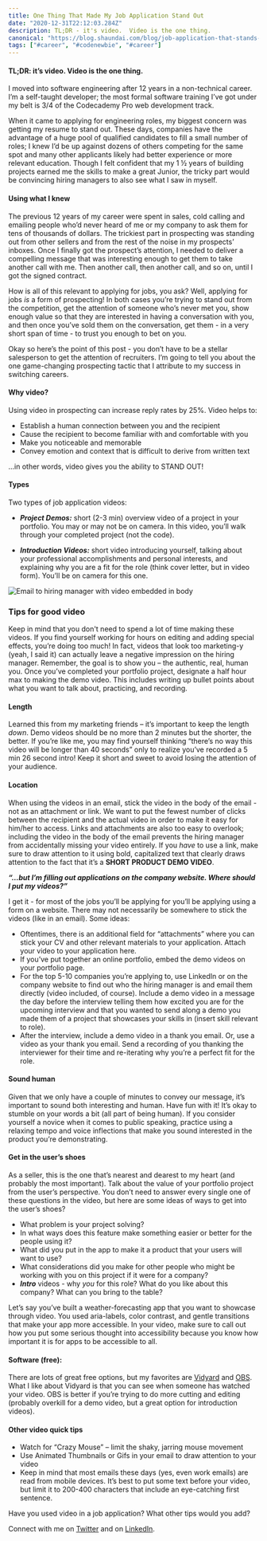 ```yaml
---
title: One Thing That Made My Job Application Stand Out
date: "2020-12-31T22:12:03.284Z"
description: TL;DR - it's video.  Video is the one thing.
canonical: "https://blog.shaundai.com/blog/job-application-that-stands-out/"
tags: ["#career", "#codenewbie", "#career"]
---
```


#### <b> TL;DR: it’s video. Video is the one thing. </b>

I moved into software engineering after 12 years in a non-technical career.  I’m a self-taught developer; the most formal software training I’ve got under my belt is 3/4 of the Codecademy Pro web development track.
 
When it came to applying for engineering roles, my biggest concern was getting my resume to stand out.  These days, companies have the advantage of a huge pool of qualified candidates to fill a small number of roles; I knew I’d be up against dozens of others competing for the same spot and many other applicants likely had better experience or more relevant education.  Though I felt confident that my 1 ½ years of building projects earned me the skills to make a great Junior, the tricky part would be convincing hiring managers to also see what I saw in myself.
 
#### <b>Using what I knew</b>

The previous 12 years of my career were spent in sales, cold calling and emailing people who’d never heard of me or my company to ask them for tens of thousands of dollars.  The trickiest part in prospecting was standing out from other sellers and from the rest of the noise in my prospects’ inboxes.  Once I finally got the prospect’s attention, I needed to deliver a compelling message that was interesting enough to get them to take another call with me.  Then another call, then another call, and so on, until I got the signed contract.

How is all of this relevant to applying for jobs, you ask?  Well, applying for jobs <em>is</em> a form of prospecting!  In both cases you’re trying to stand out from the competition, get the attention of someone who’s never met you, show enough value so that they are interested in having a conversation with you, and then once you’ve sold them on the conversation, get them - in a very short span of time - to trust you enough to bet on you.

Okay so here’s the point of this post - you don’t have to be a stellar salesperson to get the attention of recruiters.  I’m going to tell you about the one game-changing prospecting tactic that I attribute to my success in switching careers.
 
#### <b>Why video?</b>
 
Using video in prospecting can increase reply rates by 25%.  Video helps to:
- Establish a human connection between you and the recipient
- Cause the recipient to become familiar with and comfortable with you
- Make you noticeable and memorable
- Convey emotion and context that is difficult to derive from written text
 
…in other words, video gives you the ability to STAND OUT!

#### <b>Types</b>
 
Two types of job application videos:
 
- <em><b>Project Demos:</b></em> short (2-3 min) overview video of a project in your portfolio.  You may or may not be on camera.  In this video, you’ll walk through your completed project (not the code).
 
- <em><b>Introduction Videos:</b></em> short video introducing yourself, talking about your professional accomplishments and personal interests, and explaining why you are a fit for the role (think cover letter, but in video form).  You’ll be on camera for this one.

![Email to hiring manager with video embedded in body](https://dev-to-uploads.s3.amazonaws.com/i/pl7e4szyitmrhr80nj1y.png)

### <b>Tips for good video</b>

Keep in mind that you don't need to spend a lot of time making these videos.  If you find yourself working for hours on editing and adding special effects, you’re doing too much!  In fact, videos that look too marketing-y (yeah, I said it) can actually leave a negative impression on the hiring manager.  Remember, the goal is to show you – the authentic, real, human you.  Once you’ve completed your portfolio project, designate a half hour max to making the demo video.  This includes writing up bullet points about what you want to talk about, practicing, and recording.
 
#### <b>Length</b>
Learned this from my marketing friends – it’s important to keep the length <em>down</em>.  Demo videos should be no more than 2 minutes but the shorter, the better.  If you’re like me, you may find yourself thinking “there’s no way this video will be longer than 40 seconds” only to realize you’ve recorded a 5 min 26 second intro!  Keep it short and sweet to avoid losing the attention of your audience. 
 
#### <b>Location</b>
When using the videos in an email, stick the video in the body of the email - not as an attachment or link.  We want to put the fewest number of clicks between the recipient and the actual video in order to make it easy for him/her to access.  Links and attachments are also too easy to overlook; including the video in the body of the email prevents the hiring manager from accidentally missing your video entirely.   If you <em>have</em> to use a link, make sure to draw attention to it using bold, capitalized text that clearly draws attention to the fact that it’s a <b>SHORT PRODUCT DEMO VIDEO</b>.
 

<em><b>“…but I’m filling out applications on the company website.  Where should I put my videos?”</b></em>

I get it - for most of the jobs you’ll be applying for you’ll be applying using a form on a website.  There may not necessarily be somewhere to stick the videos (like in an email).  Some ideas:

- Oftentimes, there is an additional field for “attachments” where you can stick your CV and other relevant materials to your application.  Attach your video to your application here.
- If you’ve put together an online portfolio, embed the demo videos on your portfolio page.
- For the top 5-10 companies you’re applying to, use LinkedIn or on the company website to find out who the hiring manager is and email them directly (video included, of course).
Include a demo video in a message the day before the interview telling them how excited you are for the upcoming interview and that you wanted to send along a demo you made them of a project that showcases your skills in (insert skill relevant to role).
- After the interview, include a demo video in a thank you email.  Or, use a video as your thank you email.  Send a recording of you thanking the interviewer for their time and re-iterating why you’re a perfect fit for the role.
 
#### <b>Sound human</b>

Given that we only have a couple of minutes to convey our message, it’s important to sound both interesting and human.    Have fun with it!  It’s okay to stumble on your words a bit (all part of being human).  If you consider yourself a novice when it comes to public speaking, practice using a relaxing tempo and voice inflections that make you sound interested in the product you’re demonstrating.
 
#### <b>Get in the user’s shoes</b>

As a seller, this is the one that’s nearest and dearest to my heart (and probably the most important).  Talk about the value of your portfolio project from the user’s perspective.  You don’t need to answer every single one of these questions in the video, but here are some ideas of ways to get into the user’s shoes?
- What problem is your project solving?
- In what ways does this feature make something easier or better for the people using it?
- What did you put in the app to make it a product that your users will want to use?
- What considerations did you make for other people who might be working with you on this project if it were for a company?
- <b><em>Intro</em></b> videos - why <em>you</em> for this role? What do you like about this company? What can you bring to the table?

Let’s say you’ve built a weather-forecasting app that you want to showcase through video.  You used aria-labels, color contrast, and gentle transitions that make your app more accessible.  In your video, make sure to call out how you put some serious thought into accessibility because you know how important it is for apps to be accessible to all.
 
#### <b>Software (free): </b>
There are lots of great free options, but my favorites are [Vidyard](https://www.vidyard.com/) and [OBS](https://obsproject.com/).  What I like about Vidyard is that you can see when someone has watched your video.  OBS is better if you’re trying to do more cutting and editing (probably overkill for a demo video, but a great option for introduction videos).

#### <b>Other video quick tips</b>
- Watch for “Crazy Mouse” – limit the shaky, jarring mouse movement
- Use Animated Thumbnails or Gifs in your email to draw attention to your video
- Keep in mind that most emails these days (yes, even work emails) are read from mobile devices.  It’s best to put some text before your video, but limit it to 200-400 characters that include an eye-catching first sentence.

Have you used video in a job application? What other tips would you add?
 
Connect with me on [Twitter](https://www.twitter.com/shaundai) and on [LinkedIn](https://www.linkedin.com/in/shaundai).


